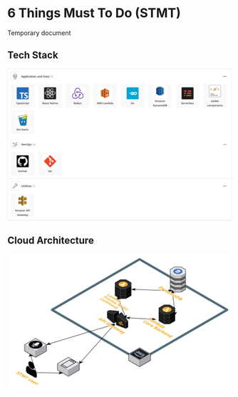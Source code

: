# 6 Things Must To Do (STMT)

Temporary document

## Tech Stack

![](images/tech-stack.png)

## Cloud Architecture

![](images/cloud-architecture.png)